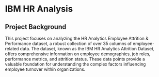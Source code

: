 # IBM HR Analysis

## Project Background

This project focuses on analyzing the HR Analytics Employee Attrition & Performance dataset, a robust collection of over 35 columns of employee-related data. The dataset, known as the IBM HR Analytics Attrition Dataset, offers comprehensive information on employee demographics, job roles, performance metrics, and attrition status. These data points provide a valuable foundation for understanding the complex factors influencing employee turnover within organizations.
